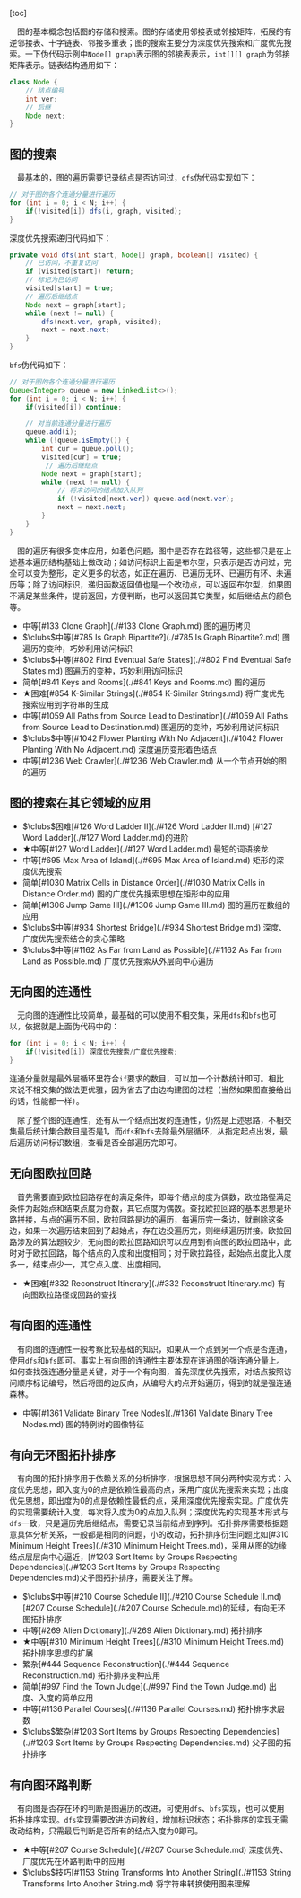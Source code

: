 [toc]

&emsp;图的基本概念包括图的存储和搜索。图的存储使用邻接表或邻接矩阵，拓展的有逆邻接表、十字链表、邻接多重表；图的搜索主要分为深度优先搜索和广度优先搜索。一下伪代码示例中`Node[] graph`表示图的邻接表表示，`int[][] graph`为邻接矩阵表示。链表结构通用如下：

```java
class Node {
    // 结点编号
    int ver;
    // 后继
    Node next;
}
```

## 图的搜索

&emsp;最基本的，图的遍历需要记录结点是否访问过，`dfs`伪代码实现如下：

```java
// 对于图的各个连通分量进行遍历
for (int i = 0; i < N; i++) {
    if(!visited[i]) dfs(i, graph, visited);
}
```

深度优先搜索递归代码如下：

```java
private void dfs(int start, Node[] graph, boolean[] visited) {
    // 已访问，不重复访问
    if (visited[start]) return;
    // 标记为已访问
    visited[start] = true;
    // 遍历后继结点
    Node next = graph[start];
    while (next != null) {
        dfs(next.ver, graph, visited);
        next = next.next;
    }
}
```

`bfs`伪代码如下：

```java
// 对于图的各个连通分量进行遍历
Queue<Integer> queue = new LinkedList<>();
for (int i = 0; i < N; i++) {
    if(visited[i]) continue;
    
    // 对当前连通分量进行遍历
    queue.add(i);
    while (!queue.isEmpty()) {
        int cur = queue.poll();
        visited[cur] = true;
         // 遍历后继结点
    	Node next = graph[start];
    	while (next != null) {
            // 将未访问的结点加入队列
        	if (!visited[next.ver]) queue.add(next.ver);
        	next = next.next;
   	 	}
    }
}
```

&emsp;图的遍历有很多变体应用，如着色问题，图中是否存在路径等，这些都只是在上述基本遍历结构基础上做改动；如访问标识上面是布尔型，只表示是否访问过，完全可以变为整形，定义更多的状态，如正在遍历、已遍历无环、已遍历有环、未遍历等；除了访问标识，递归函数返回值也是一个改动点，可以返回布尔型，如果图不满足某些条件，提前返回，方便判断，也可以返回其它类型，如后继结点的颜色等。

* 中等[#133 Clone Graph](./#133 Clone Graph.md)    图的遍历拷贝
* $\clubs$中等[#785 Is Graph Bipartite?](./#785 Is Graph Bipartite?.md)    图遍历的变种，巧妙利用访问标识
* $\clubs$中等[#802 Find Eventual Safe States](./#802 Find Eventual Safe States.md)    图遍历的变种，巧妙利用访问标识
* 简单[#841 Keys and Rooms](./#841 Keys and Rooms.md)    图的遍历
* $\bigstar$困难[#854 K-Similar Strings](./#854 K-Similar Strings.md)    将广度优先搜索应用到字符串的生成
* 中等[#1059 All Paths from Source Lead to Destination](./#1059 All Paths from Source Lead to Destination.md)    图遍历的变种，巧妙利用访问标识
* $\clubs$中等[#1042 Flower Planting With No Adjacent](./#1042 Flower Planting With No Adjacent.md)    深度遍历变形着色结点
* 中等[#1236 Web Crawler](./#1236 Web Crawler.md)    从一个节点开始的图的遍历

## 图的搜索在其它领域的应用

* $\clubs$困难[#126 Word Ladder II](./#126 Word Ladder II.md)    [#127 Word Ladder](./#127 Word Ladder.md)的进阶
* $\bigstar$中等[#127 Word Ladder](./#127 Word Ladder.md)    最短的词语接龙
* 中等[#695 Max Area of Island](./#695 Max Area of Island.md)    矩形的深度优先搜索
* 简单[#1030 Matrix Cells in Distance Order](./#1030 Matrix Cells in Distance Order.md)    图的广度优先搜索思想在矩形中的应用
* 简单[#1306 Jump Game III](./#1306 Jump Game III.md)    图的遍历在数组的应用
* $\clubs$中等[#934 Shortest Bridge](./#934 Shortest Bridge.md)    深度、广度优先搜索结合的贪心策略
* $\clubs$中等[#1162 As Far from Land as Possible](./#1162 As Far from Land as Possible.md)    广度优先搜索从外层向中心遍历

## 无向图的连通性

&emsp;无向图的连通性比较简单，最基础的可以使用不相交集，采用`dfs`和`bfs`也可以，依据就是上面伪代码中的：

```java
for (int i = 0; i < N; i++) {
    if(!visited[i]) 深度优先搜索/广度优先搜索;
}
```

连通分量就是最外层循环里符合`if`要求的数目，可以加一个计数统计即可。相比来说不相交集的做法更优雅，因为省去了由边构建图的过程（当然如果图直接给出的话，性能都一样）。

&emsp;除了整个图的连通性，还有从一个结点出发的连通性，仍然是上述思路，不相交集最后统计集合数目是否是1，而`dfs`和`bfs`去除最外层循环，从指定起点出发，最后遍历访问标识数组，查看是否全部遍历完即可。

## 无向图欧拉回路

&emsp;首先需要直到欧拉回路存在的满足条件，即每个结点的度为偶数，欧拉路径满足条件为起始点和结束点度为奇数，其它点度为偶数。查找欧拉回路的基本思想是环路拼接，与点的遍历不同，欧拉回路是边的遍历，每遍历完一条边，就删除这条边，如果一次遍历结束回到了起始点，存在边没遍历完，则继续遍历拼接。欧拉回路涉及的算法题较少，无向图的欧拉回路知识可以应用到有向图的欧拉回路中，此时对于欧拉回路，每个结点的入度和出度相同；对于欧拉路径，起始点出度比入度多一，结束点少一，其它点入度、出度相同。

* $\bigstar$困难[#332 Reconstruct Itinerary](./#332 Reconstruct Itinerary.md)    有向图欧拉路径或回路的查找

## 有向图的连通性

&emsp;有向图的连通性一般考察比较基础的知识，如果从一个点到另一个点是否连通，使用`dfs`和`bfs`即可。事实上有向图的连通性主要体现在连通图的强连通分量上。如何查找强连通分量是关键，对于一个有向图，首先深度优先搜索，对结点按照访问顺序标记编号，然后将图的边反向，从编号大的点开始遍历，得到的就是强连通森林。

* 中等[#1361 Validate Binary Tree Nodes](./#1361 Validate Binary Tree Nodes.md)    图的特例树的图像特征

## 有向无环图拓扑排序

&emsp;有向图的拓扑排序用于依赖关系的分析排序，根据思想不同分两种实现方式：入度优先思想，即入度为0的点是依赖性最高的点，采用广度优先搜索来实现；出度优先思想，即出度为0的点是依赖性最低的点，采用深度优先搜索实现。广度优先的实现需要统计入度，每次将入度为0的点加入队列；深度优先的实现基本形式与`dfs`一致，只是遍历完后继结点，需要记录当前结点到序列。拓扑排序需要根据题意具体分析关系，一般都是相同的问题，小的改动，拓扑排序衍生问题比如[#310 Minimum Height Trees](./#310 Minimum Height Trees.md)，采用从图的边缘结点层层向中心逼近，[#1203 Sort Items by Groups Respecting Dependencies](./#1203 Sort Items by Groups Respecting Dependencies.md)父子图拓扑排序，需要关注了解。

* $\clubs$中等[#210 Course Schedule II](./#210 Course Schedule II.md)    [#207 Course Schedule](./#207 Course Schedule.md)的延续，有向无环图拓扑排序
* 中等[#269 Alien Dictionary](./#269 Alien Dictionary.md)    拓扑排序
* $\bigstar$中等[#310 Minimum Height Trees](./#310 Minimum Height Trees.md)    拓扑排序思想的扩展
* 繁杂[#444 Sequence Reconstruction](./#444 Sequence Reconstruction.md)    拓扑排序变种应用
* 简单[#997 Find the Town Judge](./#997 Find the Town Judge.md)    出度、入度的简单应用
* 中等[#1136 Parallel Courses](./#1136 Parallel Courses.md)    拓扑排序求层数
* $\clubs$繁杂[#1203 Sort Items by Groups Respecting Dependencies](./#1203 Sort Items by Groups Respecting Dependencies.md)    父子图的拓扑排序

## 有向图环路判断

&emsp;有向图是否存在环的判断是图遍历的改进，可使用`dfs`、`bfs`实现，也可以使用拓扑排序实现。`dfs`实现需要改进访问数组，增加标识状态；拓扑排序的实现无需改动结构，只需最后判断是否所有的结点入度为0即可。

* $\bigstar$中等[#207 Course Schedule](./#207 Course Schedule.md)    深度优先、广度优先在环路判断中的应用
* $\clubs$技巧[#1153 String Transforms Into Another String](./#1153 String Transforms Into Another String.md)    将字符串转换使用图来理解